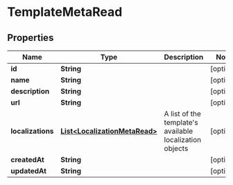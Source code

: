 
# TemplateMetaRead

## Properties
Name | Type | Description | Notes
------------ | ------------- | ------------- | -------------
**id** | **String** |  |  [optional]
**name** | **String** |  |  [optional]
**description** | **String** |  |  [optional]
**url** | **String** |  |  [optional]
**localizations** | [**List&lt;LocalizationMetaRead&gt;**](LocalizationMetaRead.md) | A list of the template&#39;s available localization objects |  [optional]
**createdAt** | **String** |  |  [optional]
**updatedAt** | **String** |  |  [optional]



